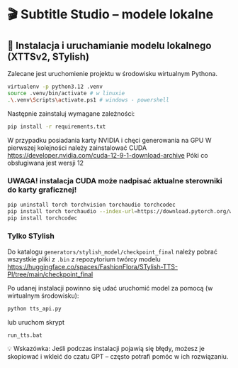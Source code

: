 # 🎬 Subtitle Studio – modele lokalne

## 🧩 Instalacja i uruchamianie modelu lokalnego (XTTSv2, STylish)

Zalecane jest uruchomienie projektu w środowisku wirtualnym Pythona.

```bash
virtualenv -p python3.12 .venv
source .venv/bin/activate # w linuxie
.\.venv\Scripts\activate.ps1 # windows - powershell
```

Następnie zainstaluj wymagane zależności:
```bash
pip install -r requirements.txt
```

W przypadku posiadania karty NVIDIA i chęci generowania na GPU W pierwszej kolejności należy zainstalować CUDA https://developer.nvidia.com/cuda-12-9-1-download-archive Póki co obsługiwana jest wersji 12 

### UWAGA! instalacja CUDA może nadpisać aktualne sterowniki do karty graficznej!

```bash
pip uninstall torch torchvision torchaudio torchcodec
pip install torch torchaudio --index-url=https://download.pytorch.org/whl/cu129
pip install torchcodec
```

### Tylko STylish
Do katalogu `generators/stylish_model/checkpoint_final` należy pobrać wszystkie pliki z `.bin` z repozytorium twórcy modelu https://huggingface.co/spaces/FashionFlora/STylish-TTS-Pl/tree/main/checkpoint_final

Po udanej instalacji powinno się udać uruchomić model za pomocą (w wirtualnym środowisku):
```bash
python tts_api.py
```

lub uruchom skrypt
```
run_tts.bat
```

💡 Wskazówka:
Jeśli podczas instalacji pojawią się błędy, możesz je skopiować i wkleić do czatu GPT – często potrafi pomóc w ich rozwiązaniu.